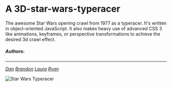 A 3D-star-wars-typeracer
========================
The awesome Star Wars opening crawl from 1977 as a typeracer.
It's written in object-oriented JavaScript. It also makes heavy use of advanced CSS 3 like animations, keyframes, or perspective transformations to achieve the desired 3d crawl effect. 


##### Authors:
--------------
*[Dan](https://github.com/Steveo1485)*
*[Brandon](https://github.com/ldrbrandon)*
*[Laura](https://github.com/shmeadyy)*
*[Ryan](https://github.com/RyanHedges)*



![Star Wars Typeracer](http://i2.minus.com/jUYPnizaTBpxM.jpg)
